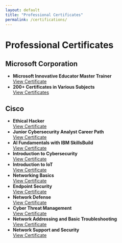 ```yaml
---
layout: default
title: "Professional Certificates"
permalink: /certifications/
---
```


# Professional Certificates

## Microsoft Corporation
- **Microsoft Innovative Educator Master Trainer**  
  [View Certificate](https://1drv.ms/b/s!AkcpPMPB7n5yiFXHlCBPJkQPrHCV?e=1pqDHO)
- **200+ Certificates in Various Subjects**  
  [View Certificates](https://1drv.ms/b/s!AkcpPMPB7n5yiFYGGXHeYffXQt9R)

## Cisco
- **Ethical Hacker**  
  [View Certificate](https://www.credly.com/badges/33abc0a0-301c-457f-b0e4-5f8786a7b3e8/public_url)
- **Junior Cybersecurity Analyst Career Path**  
  [View Certificate](https://www.credly.com/badges/5bf45182-ca1d-48e9-844d-84e3ca40d2a1)
- **AI Fundamentals with IBM SkillsBuild**  
  [View Certificate](https://www.credly.com/badges/e0a0cd75-5330-4bfb-9804-bee0a161c64c)
- **Introduction to Cybersecurity**  
  [View Certificate](https://www.credly.com/badges/23880dbe-dda8-403b-90a9-9f93a17288c3)
- **Introduction to IoT**  
  [View Certificate](https://www.credly.com/badges/d9ea34b1-6762-41de-b5c8-7d14bd46564f)
- **Networking Basics**  
  [View Certificate](https://www.credly.com/badges/9b4d7f0e-24e6-4598-85ea-ac30bb302fa2)
- **Endpoint Security**  
  [View Certificate](https://www.credly.com/badges/bc610df6-33d1-47c6-96af-89b57b6d365a)
- **Network Defense**  
  [View Certificate](https://www.credly.com/badges/a5ec4c86-e108-421a-ab36-586898788033)
- **Cyber Threat Management**  
  [View Certificate](https://www.credly.com/badges/6c5c3373-56f8-4b12-9c16-9e7bf4208f2c)
- **Network Addressing and Basic Troubleshooting**  
  [View Certificate](https://www.credly.com/badges/b2e4c405-8d75-413f-bba5-d2f24c8450be)
- **Network Support and Security**  
  [View Certificate](https://www.credly.com/badges/1b32d145-8a13-47fb-b051-21cebefc4537)
